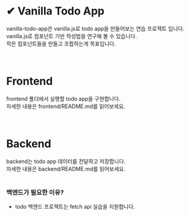 ✔ Vanilla Todo App
=======

vanilla-todo-app은 vanilla.js로 todo app을 만들어보는 연습 프로젝트 입니다.  
vanilla.js로 컴포넌트 기반 작성법을 연구해 볼 수 있습니다.  
작은 컴포넌트들을 만들고 조합하는게 목표입니다.  
<br /><br />

# Frontend
frontend 폴더에서 실행할 todo app을 구현합니다.  
자세한 내용은 frontend/README.md를 읽어보세요.  
<br /><br />

# Backend
backend는 todo app 데이터를 전달하고 저장합니다.  
자세한 내용은 backend/README.md를 읽어보세요.  
<br />


### 백엔드가 필요한 이유?
* todo 백엔드 프로젝트는 fetch api 실습을 지원합니다.  
